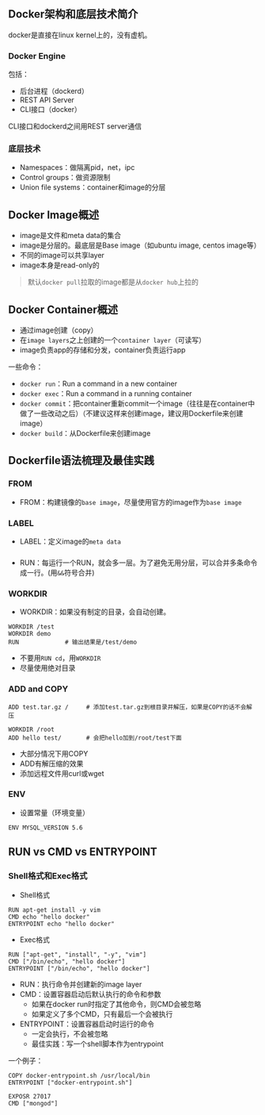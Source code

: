 ## Docker架构和底层技术简介

docker是直接在linux kernel上的，没有虚机。

### Docker Engine

包括：

- 后台进程（dockerd）
- REST API Server
- CLI接口（docker）

CLI接口和dockerd之间用REST server通信

### 底层技术

- Namespaces：做隔离pid，net，ipc
- Control groups：做资源限制
- Union file systems：container和image的分层

## Docker Image概述

- image是文件和meta data的集合
- image是分层的。最底层是Base image（如ubuntu image, centos image等）
- 不同的image可以共享layer
- image本身是read-only的

> 默认`docker pull`拉取的image都是从`docker hub`上拉的

## Docker Container概述

- 通过image创建（copy）
- 在`image layers`之上创建的一个`container layer`（可读写）
- image负责app的存储和分发，container负责运行app

一些命令：

- `docker run`：Run a command in a new container
- `docker exec`：Run a command in a running container
- `docker commit`：把container重新commit一个image（往往是在container中做了一些改动之后）（不建议这样来创建image，建议用Dockerfile来创建image）
- `docker build`：从Dockerfile来创建image

## Dockerfile语法梳理及最佳实践

### FROM

- FROM：构建镜像的`base image`，尽量使用官方的image作为`base image`

### LABEL

- LABEL：定义image的`meta data`

###

- RUN：每运行一个RUN，就会多一层。为了避免无用分层，可以合并多条命令成一行。(用`&&`符号合并)

### WORKDIR

- WORKDIR：如果没有制定的目录，会自动创建。

```
WORKDIR /test
WORKDIR demo
RUN             # 输出结果是/test/demo
```

- 不要用`RUN cd`，用`WORKDIR`
- 尽量使用绝对目录

### ADD and COPY

```
ADD test.tar.gz /     # 添加test.tar.gz到根目录并解压，如果是COPY的话不会解压
```

```
WORKDIR /root
ADD hello test/       # 会把hello加到/root/test下面
```

- 大部分情况下用COPY
- ADD有解压缩的效果
- 添加远程文件用curl或wget

### ENV

- 设置常量（环境变量）

```
ENV MYSQL_VERSION 5.6
```

## RUN vs CMD vs ENTRYPOINT

### Shell格式和Exec格式

- Shell格式

```
RUN apt-get install -y vim
CMD echo "hello docker"
ENTRYPOINT echo "hello docker"
```

- Exec格式

```
RUN ["apt-get", "install", "-y", "vim"]
CMD ["/bin/echo", "hello docker"]
ENTRYPOINT ["/bin/echo", "hello docker"]
```

- RUN：执行命令并创建新的image layer
- CMD：设置容器启动后默认执行的命令和参数
  - 如果在docker run时指定了其他命令，则CMD会被忽略
  - 如果定义了多个CMD，只有最后一个会被执行
- ENTRYPOINT：设置容器启动时运行的命令
  - 一定会执行，不会被忽略
  - 最佳实践：写一个shell脚本作为entrypoint

一个例子：

```
COPY docker-entrypoint.sh /usr/local/bin
ENTRYPOINT ["docker-entrypoint.sh"]

EXPOSR 27017
CMD ["mongod"]
```

